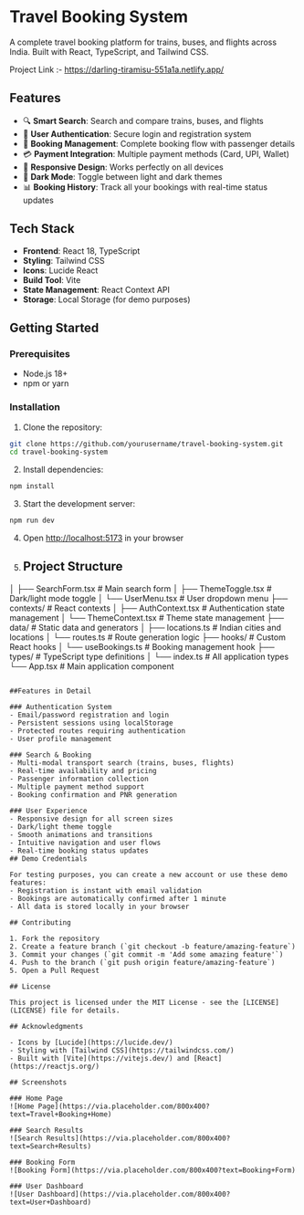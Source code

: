 # Travel Booking System

A complete travel booking platform for trains, buses, and flights across India. Built with React, TypeScript, and Tailwind CSS.

Project Link :-  https://darling-tiramisu-551a1a.netlify.app/

## Features

- 🔍 **Smart Search**: Search and compare trains, buses, and flights
- 👤 **User Authentication**: Secure login and registration system
- 🎫 **Booking Management**: Complete booking flow with passenger details
- 💳 **Payment Integration**: Multiple payment methods (Card, UPI, Wallet)
- 📱 **Responsive Design**: Works perfectly on all devices
- 🌙 **Dark Mode**: Toggle between light and dark themes
- 📊 **Booking History**: Track all your bookings with real-time status updates

## Tech Stack

- **Frontend**: React 18, TypeScript
- **Styling**: Tailwind CSS
- **Icons**: Lucide React
- **Build Tool**: Vite
- **State Management**: React Context API
- **Storage**: Local Storage (for demo purposes)

## Getting Started

### Prerequisites

- Node.js 18+ 
- npm or yarn

### Installation

1. Clone the repository:
```bash
git clone https://github.com/yourusername/travel-booking-system.git
cd travel-booking-system
```

2. Install dependencies:
```bash
npm install
```

3. Start the development server:
```bash
npm run dev
```

4. Open [http://localhost:5173](http://localhost:5173) in your browser

5. ## Project Structure
│   ├── SearchForm.tsx  # Main search form
│   ├── ThemeToggle.tsx # Dark/light mode toggle
│   └── UserMenu.tsx    # User dropdown menu
├── contexts/           # React contexts
│   ├── AuthContext.tsx # Authentication state management
│   └── ThemeContext.tsx # Theme state management
├── data/              # Static data and generators
│   ├── locations.ts   # Indian cities and locations
│   └── routes.ts      # Route generation logic
├── hooks/             # Custom React hooks
│   └── useBookings.ts # Booking management hook
├── types/             # TypeScript type definitions
│   └── index.ts       # All application types
└── App.tsx            # Main application component
```

##Features in Detail

### Authentication System
- Email/password registration and login
- Persistent sessions using localStorage
- Protected routes requiring authentication
- User profile management

### Search & Booking
- Multi-modal transport search (trains, buses, flights)
- Real-time availability and pricing
- Passenger information collection
- Multiple payment method support
- Booking confirmation and PNR generation

### User Experience
- Responsive design for all screen sizes
- Dark/light theme toggle
- Smooth animations and transitions
- Intuitive navigation and user flows
- Real-time booking status updates
## Demo Credentials

For testing purposes, you can create a new account or use these demo features:
- Registration is instant with email validation
- Bookings are automatically confirmed after 1 minute
- All data is stored locally in your browser

## Contributing

1. Fork the repository
2. Create a feature branch (`git checkout -b feature/amazing-feature`)
3. Commit your changes (`git commit -m 'Add some amazing feature'`)
4. Push to the branch (`git push origin feature/amazing-feature`)
5. Open a Pull Request

## License

This project is licensed under the MIT License - see the [LICENSE](LICENSE) file for details.

## Acknowledgments

- Icons by [Lucide](https://lucide.dev/)
- Styling with [Tailwind CSS](https://tailwindcss.com/)
- Built with [Vite](https://vitejs.dev/) and [React](https://reactjs.org/)

## Screenshots

### Home Page
![Home Page](https://via.placeholder.com/800x400?text=Travel+Booking+Home)

### Search Results
![Search Results](https://via.placeholder.com/800x400?text=Search+Results)

### Booking Form
![Booking Form](https://via.placeholder.com/800x400?text=Booking+Form)

### User Dashboard
![User Dashboard](https://via.placeholder.com/800x400?text=User+Dashboard)
